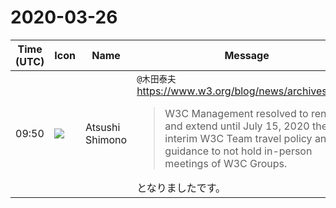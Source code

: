 # 2020-03-26

|Time (UTC)|Icon|Name|Message|
|---|---|---|---|
|09:50|![](https://secure.gravatar.com/avatar/3f82b853a23d9a6d1ce612d83f3a3a54.jpg?s=72&d=https%3A%2F%2Fa.slack-edge.com%2Fdf10d%2Fimg%2Favatars%2Fava_0008-72.png)|Atsushi Shimono|`@木田泰夫`<br><https://www.w3.org/blog/news/archives/8376><br><blockquote> W3C Management resolved to renew and extend until July 15, 2020 the interim W3C Team travel policy and the guidance to not hold in-person meetings of W3C Groups.</blockquote>となりましたです。|

